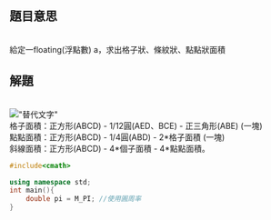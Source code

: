 ## 題目意思<br>
<br>給定一floating(浮點數) a，求出格子狀、條紋狀、點點狀面積
## 解題<br>
<br>!["替代文字"](https://pic.pimg.tw/a7069810/1474948098-2159512261.png)
<br>格子面積：正方形(ABCD) - 1/12圓(AED、BCE) - 正三角形(ABE) (一塊)
<br>點點面積：正方形(ABCD) - 1/4圓(ABD) - 2\*格子面積 (一塊)
<br>斜線面積：正方形(ABCD) - 4\*個子面積 - 4\*點點面積。

```cpp
#include<cmath>

using namespace std;
int main(){
	double pi = M_PI; //使用圓周率
}
```